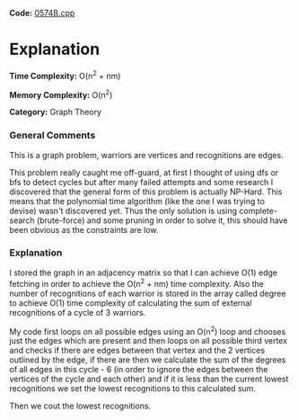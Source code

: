 **Code:** [0574B.cpp](./0574B.cpp)

# Explanation

**Time Complexity:** O(n<sup>2</sup> + nm)

**Memory Complexity:** O(n<sup>2</sup>) 

**Category:** Graph Theory

### General Comments

This is a graph problem, warriors are vertices and recognitions are edges.

This problem really caught me off-guard, at first I thought of using dfs or bfs to detect cycles but after many failed attempts and some research I discovered that the general form of this problem is actually NP-Hard. This means that the polynomial time algorithm (like the one I was trying to devise) wasn't discovered yet. Thus the only solution is using complete-search (brute-force) and some pruning in order to solve it, this should have been obvious as the constraints are low.

### Explanation

I stored the graph in an adjacency matrix so that I can achieve O(1) edge fetching in order to achieve the O(n<sup>2</sup> + nm) time complexity. Also the number of recognitions of each warrior is stored in the array called degree to achieve O(1) time complexity of calculating the sum of external recognitions of a cycle of 3 warriors.

My code first loops on all possible edges using an O(n<sup>2</sup>) loop and chooses just the edges which are present and then loops on all possible third vertex and checks if there are edges between that vertex and the 2 vertices outlined by the edge, if there are then we calculate the sum of the degrees of all edges in this cycle - 6 (in order to ignore the edges between the vertices of the cycle and each other) and if it is less than the current lowest recognitions we set the lowest recognitions to this calculated sum.

Then we cout the lowest recognitions.
